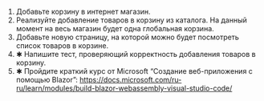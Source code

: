 1. Добавьте корзину в интернет магазин.
2. Реализуйте добавление товаров в корзину из каталога. На данный момент на весь магазин будет одна глобальная корзина.
3. Добавьте новую страницу, на которой можно будет посмотреть список товаров в корзине.
4. ✱ Напишите тест, проверяющий корректность добавления товаров в корзину.
5. ✱ Пройдите краткий курс от Microsoft “Создание веб-приложения с помощью Blazor”: https://docs.microsoft.com/ru-ru/learn/modules/build-blazor-webassembly-visual-studio-code/

